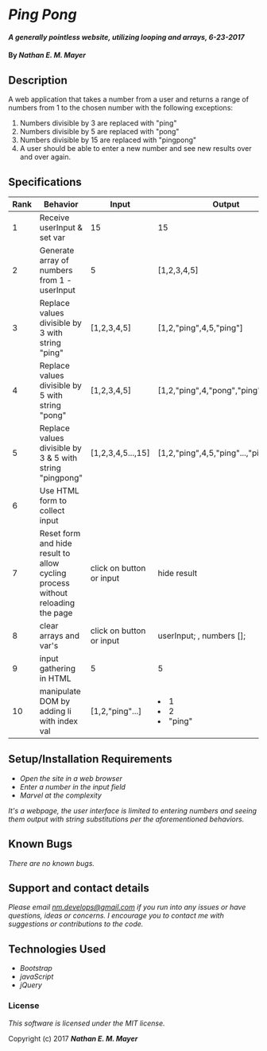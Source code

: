 # _Ping Pong_

#### _A generally pointless website, utilizing looping and arrays, 6-23-2017_

#### By _**Nathan E. M. Mayer**_

## Description

A web application that takes a number from a user and returns a range of numbers from 1 to the chosen number with the following exceptions:

1. Numbers divisible by 3 are replaced with "ping"
2. Numbers divisible by 5 are replaced with "pong"
3. Numbers divisible by 15 are replaced with "pingpong"
4. A user should be able to enter a new number and see new results over and over again.

## Specifications

| Rank  | Behavior   | Input  | Output |
|---|---|---|---|
| 1 | Receive userInput & set var  | 15  | 15  |
| 2 | Generate array of numbers from 1 - userInput  | 5  | [1,2,3,4,5]  |
| 3 | Replace values divisible by 3 with string "ping"  | [1,2,3,4,5]  | [1,2,"ping",4,5,"ping"]  |
| 4 | Replace values divisible by 5 with string "pong"  | [1,2,3,4,5]  | [1,2,"ping",4,"pong","ping"]  |
| 5 | Replace values divisible by 3 & 5 with string "pingpong"  | [1,2,3,4,5...,15]  | [1,2,"ping",4,5,"ping"...,"pingpong"]  |
| 6 | Use HTML form to collect input | | |
| 7 | Reset form and hide result to allow cycling process without reloading the page | click on button or input | hide result|
| 8 | clear arrays and var's | click on button or input | userInput; , numbers [];|
| 9 | input gathering in HTML | 5 | 5|
| 10 | manipulate DOM by adding li with index val | [1,2,"ping"...] | <li>1 <br> <li>2 <br><li>"ping" |

## Setup/Installation Requirements

* _Open the site in a web browser_
* _Enter a number in the input field_
* _Marvel at the complexity_

_It's a webpage, the user interface is limited to entering numbers and seeing them output with string substitutions per the aforementioned behaviors._

## Known Bugs

_There are no known bugs._

## Support and contact details

_Please email nm.develops@gmail.com if you run into any issues or have questions, ideas or concerns.  I encourage you to contact me with suggestions or contributions to the code._

## Technologies Used

* _Bootstrap_
* _javaScript_
* _jQuery_

### License

*This software is licensed under the MIT license.*

Copyright (c) 2017 **_Nathan E. M. Mayer_**
